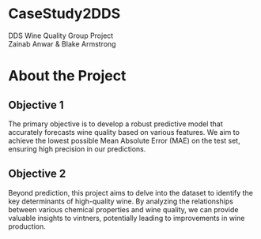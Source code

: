 # CaseStudy2DDS
DDS Wine Quality Group Project<br/>
Zainab Anwar &amp; Blake Armstrong

# About the Project
## Objective 1
The primary objective is to develop a robust predictive model that accurately forecasts wine quality based on various features. We aim to achieve the lowest possible Mean Absolute Error (MAE) on the test set, ensuring high precision in our predictions.

## Objective 2
Beyond prediction, this project aims to delve into the dataset to identify the key determinants of high-quality wine. By analyzing the relationships between various chemical properties and wine quality, we can provide valuable insights to vintners, potentially leading to improvements in wine production.
